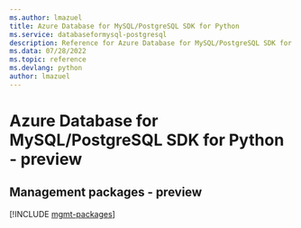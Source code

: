 ```yaml
---
ms.author: lmazuel
title: Azure Database for MySQL/PostgreSQL SDK for Python
ms.service: databaseformysql-postgresql
description: Reference for Azure Database for MySQL/PostgreSQL SDK for Python
ms.data: 07/28/2022
ms.topic: reference
ms.devlang: python
author: lmazuel
---
```

# Azure Database for MySQL/PostgreSQL SDK for Python - preview

## Management packages - preview
[!INCLUDE [mgmt-packages](database-for-mysql-postgresql-mgmt-index.md)]